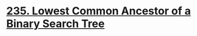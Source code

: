 # [235. Lowest Common Ancestor of a Binary Search Tree](https://leetcode.com/problems/lowest-common-ancestor-of-a-binary-search-tree/)
